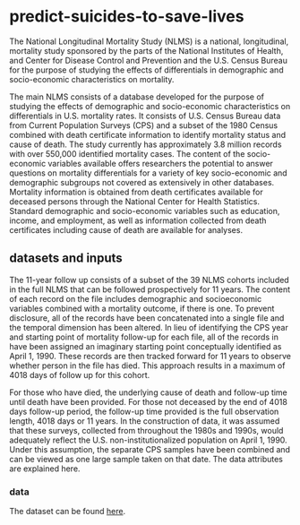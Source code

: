 # predict-suicides-to-save-lives
The National Longitudinal Mortality Study (NLMS) is a national, longitudinal, mortality study sponsored by the parts of the National Institutes of Health, and Center for Disease Control and Prevention and the U.S. Census Bureau for the purpose of studying the effects of differentials in demographic and socio-economic characteristics on mortality.

The main NLMS consists of a database developed for the purpose of studying the effects of demographic and socio-economic characteristics on differentials in U.S. mortality rates. It consists of U.S. Census Bureau data from Current Population Surveys (CPS) and a subset of the 1980 Census combined with death certificate information to identify mortality status and cause of death. The study currently has approximately 3.8 million records with over 550,000 identified mortality cases. The content of the socio-economic variables available offers researchers the potential to answer questions on mortality differentials for a variety of key socio-economic and demographic subgroups not covered as extensively in other databases. 
Mortality information is obtained from death certificates available for deceased persons through the National Center for Health Statistics. Standard demographic and socio-economic variables such as education, income, and employment, as well as information collected from death certificates including cause of death are available for analyses. 

## datasets and inputs
The 11-year follow up consists of a subset of the 39 NLMS cohorts included in the full NLMS that can be followed prospectively for 11 years. The content of each record on the file includes demographic and socioeconomic variables combined with a mortality outcome, if there is one. To prevent disclosure, all of the records have been concatenated into a single file and the temporal dimension has been altered. In lieu of identifying the CPS year and starting point of mortality follow-up for each file, all of the records in have been assigned an imaginary starting point conceptually identified as April 1, 1990. These records are then tracked forward for 11 years to observe whether person in the file has died. This approach results in a maximum of 4018 days of follow up for this cohort.

For those who have died, the underlying cause of death and follow-up time until death have been provided. For those not deceased by the end of 4018 days follow-up period, the follow-up time provided is the full observation length, 4018 days or 11 years. In the construction of data, it was assumed that these surveys, collected from throughout the 1980s and 1990s, would adequately reflect the U.S. non-institutionalized population on April 1, 1990. Under this assumption, the separate CPS samples have been combined and can be viewed as one large sample taken on that date.
The data attributes are explained here.

### data
The dataset can be found [here](https://github.com/ishgupta/predict-suicides-to-save-lives/blob/main/data_/data.csv).